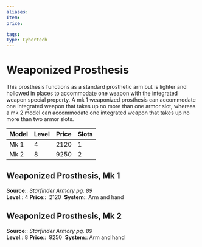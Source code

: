 ```yaml
---
aliases: 
Item:
price:  

tags: 
Type: Cybertech
---
```


# Weaponized Prosthesis

This prosthesis functions as a standard prosthetic arm but is lighter and hollowed in places to accommodate one weapon with the integrated weapon special property. A mk 1 weaponized prosthesis can accommodate one integrated weapon that takes up no more than one armor slot, whereas a mk 2 model can accommodate one integrated weapon that takes up no more than two armor slots.

| Model | Level | Price | Slots |
| ----- | ----- | ----- | ----- |
| Mk 1  | 4     | 2120 | 1     |
| Mk 2  | 8     | 9250 | 2     |

## Weaponized Prosthesis, Mk 1

**Source**:: _Starfinder Armory pg. 89_  
**Level**:: 4
**Price**::  2120 
**System**:: Arm and hand  
  

## Weaponized Prosthesis, Mk 2

**Source**:: _Starfinder Armory pg. 89_  
**Level**:: 8
**Price**::  9250 
**System**:: Arm and hand
